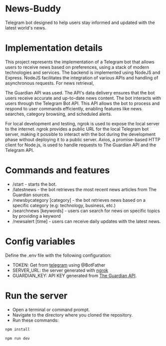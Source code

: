 # News-Buddy

Telegram bot designed to help users stay informed and updated with the latest world's news. 

# Implementation details 
This project represents the implementation of a Telegram bot that allows users to receive news based on preferences, using a stack of modern technologies and services. The backend is implemented using NodeJS and Express. NodeJS facilitates the integration of various APIs and handling of asynchronous requests. For news retrieval, 

The Guardian API was used. The API's data delivery ensures that the bot users receive accurate and up-to-date news content. The bot interacts with users through the Telegram Bot API. This API allows the bot to process and respond to user commands efficiently, enabling features like news searches, category browsing, and scheduled alerts. 

For local development and testing, ngrok is used to expose the local server to the internet. ngrok provides a public URL for the local Telegram bot server, making it possible to interact with the bot during the development phase without deploying it to a public server. Axios, a promise-based HTTP client for Node.js, is used to handle requests to The Guardian API and the Telegram API. 

# Commands and features
- /start - starts the bot. 
- /latestnews - the bot retrieves the most recent news articles from The Guardian sources.
- /newsbycategory [category] - the bot retrieves news based on a specific category (e.g: technology, business, etc.)
- /searchnews [keywords] - users can search for news on specific topics by providing a keyword
- /newsalert [time] - users can receive daily updates with the latest news. 

# Config variables 
Define the .env file with the following configuration:
- TOKEN: Get from [telegram] using @BotFather 
- SERVER_URL: the server generated with [ngrok]
- GUARDIAN_KEY: API KEY generated from [The Guardian API]. 

# Run the server 
- Open a terminal or command prompt.
- Navigate to the directory where you cloned the repository. 
- Run these commands: 
```sh
npm install
```
```sh
npm run dev 
```

[telegram]: <https://core.telegram.org/bots/api>
[ngrok]: <https://ngrok.com/>
[The Guardian API]: <https://open-platform.theguardian.com/documentation/>
